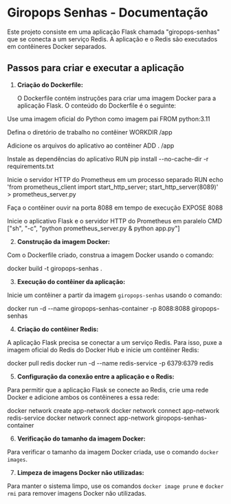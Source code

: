 # Giropops Senhas - Documentação

Este projeto consiste em uma aplicação Flask chamada "giropops-senhas" que se conecta a um serviço Redis. A aplicação e o Redis são executados em contêineres Docker separados.

## Passos para criar e executar a aplicação

1. **Criação do Dockerfile:**

   O Dockerfile contém instruções para criar uma imagem Docker para a aplicação Flask. O conteúdo do Dockerfile é o seguinte:

Use uma imagem oficial do Python como imagem pai
FROM python:3.11

Defina o diretório de trabalho no contêiner
WORKDIR /app

Adicione os arquivos do aplicativo ao contêiner
ADD . /app

Instale as dependências do aplicativo
RUN pip install --no-cache-dir -r requirements.txt

Inicie o servidor HTTP do Prometheus em um processo separado
RUN echo 'from prometheus_client import start_http_server; start_http_server(8089)' > prometheus_server.py

Faça o contêiner ouvir na porta 8088 em tempo de execução
EXPOSE 8088

Inicie o aplicativo Flask e o servidor HTTP do Prometheus em paralelo
CMD ["sh", "-c", "python prometheus_server.py & python app.py"]


2. **Construção da imagem Docker:**

Com o Dockerfile criado, construa a imagem Docker usando o comando:

docker build -t giropops-senhas .


3. **Execução do contêiner da aplicação:**

Inicie um contêiner a partir da imagem `giropops-senhas` usando o comando:

docker run -d --name giropops-senhas-container -p 8088:8088 giropops-senhas


4. **Criação do contêiner Redis:**

A aplicação Flask precisa se conectar a um serviço Redis. Para isso, puxe a imagem oficial do Redis do Docker Hub e inicie um contêiner Redis:

docker pull redis docker run -d --name redis-service -p 6379:6379 redis


5. **Configuração da conexão entre a aplicação e o Redis:**

Para permitir que a aplicação Flask se conecte ao Redis, crie uma rede Docker e adicione ambos os contêineres a essa rede:

docker network create app-network 
docker network connect app-network redis-service 
docker network connect app-network giropops-senhas-container


6. **Verificação do tamanho da imagem Docker:**

Para verificar o tamanho da imagem Docker criada, use o comando `docker images`.

7. **Limpeza de imagens Docker não utilizadas:**

Para manter o sistema limpo, use os comandos `docker image prune` e `docker rmi` para remover imagens Docker não utilizadas.



